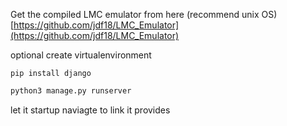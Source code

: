Get the compiled LMC emulator from here (recommend unix OS)
[https://github.com/jdf18/LMC_Emulator](https://github.com/jdf18/LMC_Emulator)

optional create virtualenvironment

```
pip install django
```
```bash
python3 manage.py runserver
```
let it startup 
naviagte to link it provides
